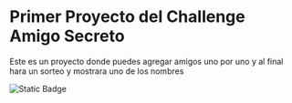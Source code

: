 <h1>Primer Proyecto del Challenge Amigo Secreto</h1>
Este es un proyecto donde puedes agregar amigos uno por uno y al final hara un sorteo y mostrara uno de los nombres

![Static Badge](https://img.shields.io/badge/https%3A%2F%2Fimg.shields.io%2Fbadge%2F%20Challenge-Amigo_Secreto-blue)




